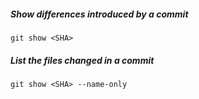 
##### Show differences introduced by a commit
`git show <SHA>`

##### List the files changed in a commit
`git show <SHA> --name-only`
